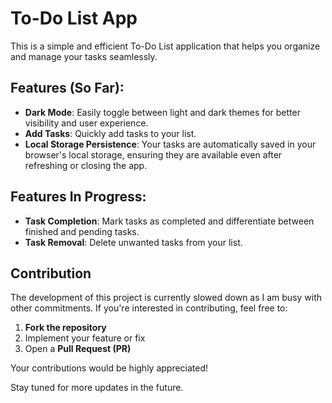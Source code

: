 # To-Do List App  

This is a simple and efficient To-Do List application that helps you organize and manage your tasks seamlessly.  

## Features (So Far):  
- **Dark Mode**: Easily toggle between light and dark themes for better visibility and user experience.  
- **Add Tasks**: Quickly add tasks to your list.  
- **Local Storage Persistence**: Your tasks are automatically saved in your browser's local storage, ensuring they are available even after refreshing or closing the app.  

## Features In Progress:  
- **Task Completion**: Mark tasks as completed and differentiate between finished and pending tasks.  
- **Task Removal**: Delete unwanted tasks from your list.  

## Contribution  

The development of this project is currently slowed down as I am busy with other commitments. If you're interested in contributing, feel free to:  
1. **Fork the repository**  
2. Implement your feature or fix  
3. Open a **Pull Request (PR)**  

Your contributions would be highly appreciated!  

Stay tuned for more updates in the future.
